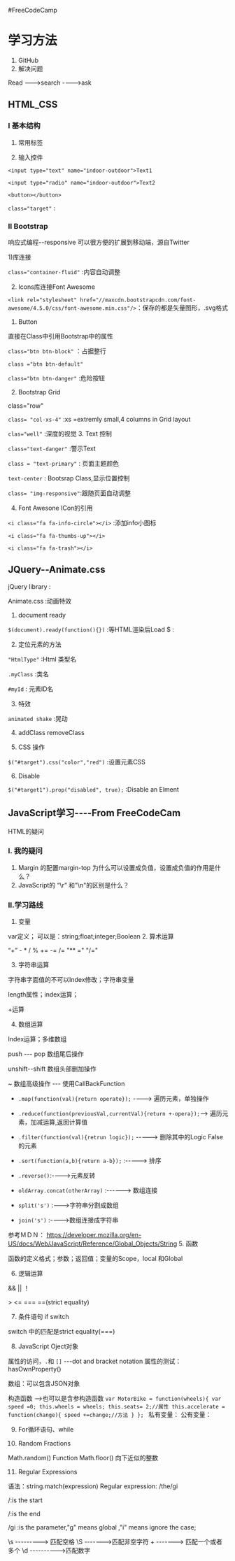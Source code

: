 #FreeCodeCamp

# 学习方法
1. GitHub
2. 解决问题

Read --->search ---->ask

## HTML_CSS


###  I 基本结构
1. 常用标签


2. 输入控件

  `<input type="text" name="indoor-outdoor">Text1`

  `<input type="radio" name="indoor-outdoor">Text2`

  `<button></button>`

  `class="target"` :
### II Bootstrap
响应式编程--responsive
可以很方便的扩展到移动端，源自Twitter

1)库连接

`class="container-fluid"` :内容自动调整

2) Icons库连接Font Awesome

  `<link rel="stylesheet" href="//maxcdn.bootstrapcdn.com/font-awesome/4.5.0/css/font-awesome.min.css"/>`：保存的都是矢量图形，.svg格式

1. Button

  直接在Class中引用Bootstrap中的属性

  `class="btn btn-block"` ：占据整行

  `class ="btn btn-default"`

  `class="btn btn-danger"` :危险按钮

2. Bootstrap Grid

  class="row"

  `class= "col-xs-4"` :xs =extremly small,4 columns in Grid layout

`clas="well"` :深度的视觉
3. Text 控制

  `class="text-danger"` :警示Text

  `class = "text-primary"` : 页面主题颜色

  `text-center` : Bootsrap Class,显示位置控制

  `class= "img-responsive"`:跟随页面自动调整

4. Font Awesone ICon的引用

 `<i class="fa fa-info-circle"></i>` :添加info小图标

 `<i class="fa fa-thumbs-up"></i>`

 `<i class="fa fa-trash"></i>`
## JQuery--Animate.css

 jQuery library :

 Animate.css :动画特效

1. document ready

 `$(document).ready(function(){})` :等HTML渲染后Load
 $ :

2. 定位元素的方法

`"HtmlType"` :Html 类型名

`.myClass` :类名

`#myId` : 元素ID名

3. 特效

`animated shake` :晃动

4. addClass removeClass

5. CSS 操作

`$("#target").css("color","red")` :设置元素CSS

6. Disable

`$("#target1").prop("disabled", true);` :Disable an Elment

## JavaScript学习----From FreeCodeCam



HTML的疑问

### I. 我的疑问
1. Margin 的配置margin-top 为什么可以设置成负值，设置成负值的作用是什么？
2. JavaScript的 “\r” 和”\n"的区别是什么？

### II.学习路线
1. 变量

  var定义；
  可以是：string;float;integer;Boolean
2. 算术运算

 “+” - * / % += -= /= "** =" "/="  


3. 字符串运算

  字符串字面值的不可以Index修改；字符串变量

  length属性；index运算；

  +运算

4. 数组运算

  Index运算；多维数组

  push --- pop 数组尾后操作

  unshift--shift 数组头部删加操作

  ~ 数组高级操作 --- 使用CallBackFunction

  * `.map(function(val){return operate});` ----> 遍历元素，单独操作
  * `.reduce(function(previousVal,currentVal){return +-opera});`--> 遍历元素，加减运算,返回计算值
  * `.filter(function(val){retrun logic});` -----> 删除其中的Logic False的元素
  * `.sort(function(a,b){return a-b});` :-----> 排序
  * `.reverse()`:---->元素反转
  * `oldArray.concat(otherArray)` :------> 数组连接

  * `split('s')` :--->字符串分割成数组
  * `join('s')` :---->数组连接成字符串

  参考ＭＤＮ：
  https://developer.mozilla.org/en-US/docs/Web/JavaScript/Reference/Global_Objects/String
5. 函数

  函数的定义格式；参数；返回值；变量的Scope，local 和Global

6. 逻辑运算

&& || ！

\> <= === ==(strict equality)

7. 条件语句 if switch

switch 中的匹配是strict equality(===)

8. JavaScript Oject对象

属性的访问，`.`和 `[]` ---dot and bracket notation
属性的测试：hasOwnProperty()

数组：可以包含JSON对象

构造函数 -->也可以是含参构造函数
`var MotorBike = function(wheels){
  var speed =0;
  this.wheels = wheels;
  this.seats= 2;//属性
  this.accelerate = function(change){
    speed +=change;//方法
  }
};
`
私有变量：
公有变量：




9. For循环语句、while

10. Random Fractions

Math.random() Function
Math.floor() 向下近似的整数

11. Regular Expressions

语法：string.match(expression)
Regular expression:  /the/gi

/:is the start

/:is the end

/gi :is the parameter,"g" means global ,"i" means ignore the case;

\s ---------> 匹配空格 \S ------->匹配非空字符
\+ -------> 匹配一个或者多个
\d ---------->匹配数字
